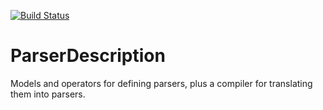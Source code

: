 [![Build Status](https://travis-ci.org/turbolent/ParserDescription.svg?branch=master)](https://travis-ci.org/turbolent/ParserDescription)

# ParserDescription

Models and operators for defining parsers, plus a compiler for translating them into parsers.

